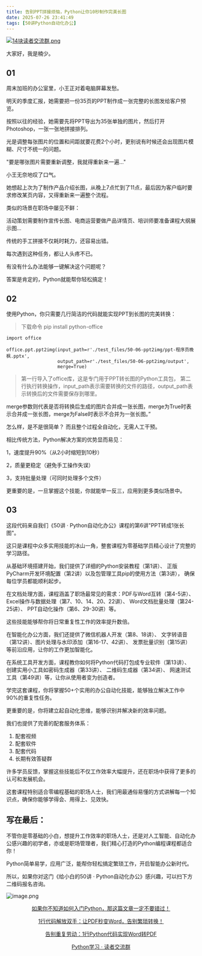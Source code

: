 ```yaml
---
title: 告别PPT拼接烦恼，Python让你10秒制作完美长图
date: 2025-07-26 23:41:49
tags: [50讲Python自动化办公]
---
```

[![14块读者交流群.png](https://raw.gitcode.com/user-images/assets/5027920/48edc8fa-6d2e-4eca-9e14-d71638eadb55/14块读者交流群.png '14块读者交流群.png')](https://mp.weixin.qq.com/s?__biz=MzUzNTc5NjA4NQ==&mid=2247502200&idx=1&sn=7e543675545ac6622123af6009fdebce&scene=21#wechat_redirect)

大家好，我是楠少。


## 01


周末加班的办公室里，小王正对着电脑屏幕发愁。

明天的季度汇报，她需要把一份35页的PPT制作成一张完整的长图发给客户预览。

按照以往的经验，她需要先将PPT导出为35张单独的图片，然后打开Photoshop，一张一张地拼接排列。

光是调整每张图片的位置和间距就要花费2个小时，更别说有时候还会出现图片模糊、尺寸不统一的问题。

"要是哪张图片需要重新调整，我就得重新来一遍..."

小王无奈地叹了口气。

她想起上次为了制作产品介绍长图，从晚上7点忙到了11点，最后因为客户临时要求修改某页内容，又得重新来一遍整个流程。

类似的场景在职场中屡见不鲜：

活动策划需要制作宣传长图、电商运营要做产品详情页、培训师要准备课程大纲展示图...

传统的手工拼接不仅耗时耗力，还容易出错。

每次遇到这种任务，都让人头疼不已。

有没有什么办法能够一键解决这个问题呢？

答案是肯定的，Python就能帮你轻松搞定！


## 02


使用Python，你只需要几行简洁的代码就能实现PPT到长图的完美转换：

>下载命令 pip install python-office 

```
import office

office.ppt.ppt2img(input_path=r'./test_files/50-06-ppt2img/ppt-程序员晚枫.pptx',
                   output_path=r'./test_files/50-06-ppt2img/output',
                   merge=True)
```


>第一行导入了office库，这是专门用于PPT转长图的Python工具包，
>第二行执行转换操作，input_path表示需要转换的文件的路径，output_path表示转换后的文件需要保存到哪里。

merge参数则代表是否将转换后生成的图片合并成一张长图，merge为True时表示合并成一张长图，merge为False时表示不合并为一张长图。”

怎么样，是不是很简单？
而且整个过程全自动化，无需人工干预。

相比传统方法，Python解决方案的优势显而易见：

1，速度提升90%（从2小时缩短到10秒）

2，质量更稳定（避免手工操作失误）

3，支持批量处理（可同时处理多个文件）

更重要的是，一旦掌握这个技能，你就能举一反三，应用到更多类似场景中。


## 03


这段代码来自我们《50讲 · Python自动化办公》课程的第6讲"PPT转成1张长图"。

这只是课程中众多实用技能的冰山一角，整套课程为零基础学员精心设计了完整的学习路径。

从基础环境搭建开始，我们提供了详细的Python安装教程（第1讲）、
正版PyCharm开发环境配置（第2讲）以及包管理工具pip的使用方法（第3讲），
确保每位学员都能顺利起步。

在文档处理方面，课程涵盖了职场最常见的需求：PDF与Word互转（第4-5讲）、
Excel操作与数据处理（第7、10、14、20、22讲）、
Word文档批量处理（第24-25讲）、
PPT自动化操作（第6、29-30讲）等。

这些技能能够帮你将日常重复性工作的效率提升数倍。

在智能化办公方面，我们还提供了微信机器人开发（第8、18讲）、
文字转语音（第12讲）、图片处理与水印添加（第16-17、42讲）、
发票批量识别（第15讲）等前沿应用，让你的工作更加智能化。

在系统工具开发方面，课程教你如何将Python代码打包成专业软件（第13讲）、
创建实用小工具如密码生成器（第33讲）、
二维码生成器（第34讲）、
网速测试工具（第49讲）等，让你从使用者变为创造者。

学完这套课程，你将掌握50+个实用的办公自动化技能，能够独立解决工作中90%的重复性任务。

更重要的是，你将建立起自动化思维，能够识别并解决新的效率问题。

我们也提供了完善的配套服务体系：

1. 配套视频
2. 配套软件
3. 配套代码
4. 长期有效答疑群


许多学员反馈，掌握这些技能后不仅工作效率大幅提升，还在职场中获得了更多的认可和发展机会。

这套课程特别适合零编程基础的职场人士，我们用最通俗易懂的方式讲解每一个知识点，确保你能够学得会、用得上、见效快。


## 写在最后：


不管你是零基础的小白，想提升工作效率的职场人士，还是对人工智能、自动化办公感兴趣的初学者，亦或是职场管理者，我们精心打造的Python编程课程都适合你！

Python简单易学，应用广泛，能帮你轻松搞定繁琐工作，开启智能办公新时代。

所以，如果你对这门《给小白的50讲 · Python自动化办公》感兴趣，可以扫下方二维码报名咨询。

![image.png](https://raw.gitcode.com/user-images/assets/5027920/df7121f7-192b-42e5-a627-fbe859fa12d2/image.png 'image.png')

<center> 
  
[如果你不知道如何入门Python，那这篇文章一定不要错过！](https://mp.weixin.qq.com/s?__biz=MzUzNTc5NjA4NQ==&mid=2247502159&idx=1&sn=2055640a3601d937cd54d04a51d0efd3&scene=21#wechat_redirect)

[1行代码解放双手：让PDF秒变Word，告别繁琐转换！](https://mp.weixin.qq.com/s?__biz=MzUzNTc5NjA4NQ==&mid=2247502168&idx=1&sn=79525915ec587f41e4ec47dc595a40b5&scene=21#wechat_redirect)

[告别重复劳动：1行Python代码实现Word转PDF](url)

[Python学习 · 读者交流群](https://mp.weixin.qq.com/s?__biz=MzUzNTc5NjA4NQ==&mid=2247502200&idx=1&sn=7e543675545ac6622123af6009fdebce&scene=21#wechat_redirect)
  
<center>









